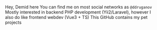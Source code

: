Hey, Demid here
You can find me on most social networks as `@ddruganov`
Mostly interested in backend PHP development (Yii2/Laravel), however I also do like frontend webdev (Vue3 + TS)
This GitHub contains my pet projects
